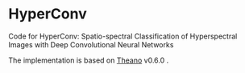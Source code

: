 # HyperConv
Code for HyperConv: Spatio-spectral Classification of Hyperspectral Images with Deep Convolutional Neural Networks

The implementation is based on [Theano](http://deeplearning.net/software/theano/) v0.6.0 .
